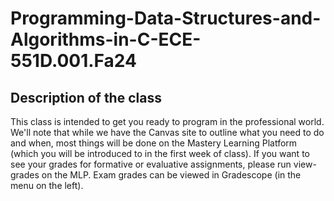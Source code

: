 # Programming-Data-Structures-and-Algorithms-in-C-ECE-551D.001.Fa24

##  Description of the class

This class is intended to get you ready to program in the professional world.   We'll note that while we have the Canvas site to outline what you need to do and when, most things will be done on the Mastery Learning Platform (which you will be introduced to in the first week of class).   If you want to see your grades for formative or evaluative assignments, please run view-grades on the MLP.  Exam grades can be viewed in Gradescope (in the menu on the left).
